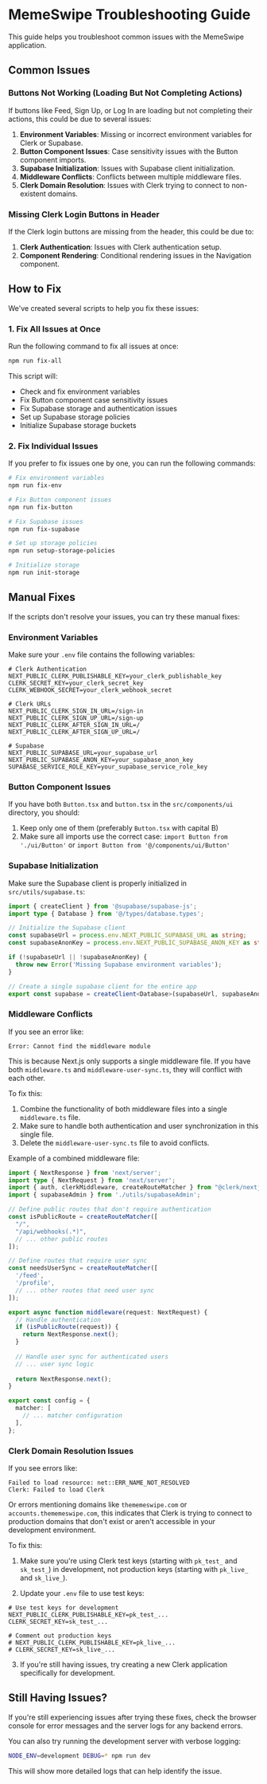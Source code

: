 # MemeSwipe Troubleshooting Guide

This guide helps you troubleshoot common issues with the MemeSwipe application.

## Common Issues

### Buttons Not Working (Loading But Not Completing Actions)

If buttons like Feed, Sign Up, or Log In are loading but not completing their actions, this could be due to several issues:

1. **Environment Variables**: Missing or incorrect environment variables for Clerk or Supabase.
2. **Button Component Issues**: Case sensitivity issues with the Button component imports.
3. **Supabase Initialization**: Issues with Supabase client initialization.
4. **Middleware Conflicts**: Conflicts between multiple middleware files.
5. **Clerk Domain Resolution**: Issues with Clerk trying to connect to non-existent domains.

### Missing Clerk Login Buttons in Header

If the Clerk login buttons are missing from the header, this could be due to:

1. **Clerk Authentication**: Issues with Clerk authentication setup.
2. **Component Rendering**: Conditional rendering issues in the Navigation component.

## How to Fix

We've created several scripts to help you fix these issues:

### 1. Fix All Issues at Once

Run the following command to fix all issues at once:

```bash
npm run fix-all
```

This script will:
- Check and fix environment variables
- Fix Button component case sensitivity issues
- Fix Supabase storage and authentication issues
- Set up Supabase storage policies
- Initialize Supabase storage buckets

### 2. Fix Individual Issues

If you prefer to fix issues one by one, you can run the following commands:

```bash
# Fix environment variables
npm run fix-env

# Fix Button component issues
npm run fix-button

# Fix Supabase issues
npm run fix-supabase

# Set up storage policies
npm run setup-storage-policies

# Initialize storage
npm run init-storage
```

## Manual Fixes

If the scripts don't resolve your issues, you can try these manual fixes:

### Environment Variables

Make sure your `.env` file contains the following variables:

```
# Clerk Authentication
NEXT_PUBLIC_CLERK_PUBLISHABLE_KEY=your_clerk_publishable_key
CLERK_SECRET_KEY=your_clerk_secret_key
CLERK_WEBHOOK_SECRET=your_clerk_webhook_secret

# Clerk URLs
NEXT_PUBLIC_CLERK_SIGN_IN_URL=/sign-in
NEXT_PUBLIC_CLERK_SIGN_UP_URL=/sign-up
NEXT_PUBLIC_CLERK_AFTER_SIGN_IN_URL=/
NEXT_PUBLIC_CLERK_AFTER_SIGN_UP_URL=/

# Supabase
NEXT_PUBLIC_SUPABASE_URL=your_supabase_url
NEXT_PUBLIC_SUPABASE_ANON_KEY=your_supabase_anon_key
SUPABASE_SERVICE_ROLE_KEY=your_supabase_service_role_key
```

### Button Component Issues

If you have both `Button.tsx` and `button.tsx` in the `src/components/ui` directory, you should:

1. Keep only one of them (preferably `Button.tsx` with capital B)
2. Make sure all imports use the correct case: `import Button from './ui/Button'` or `import Button from '@/components/ui/Button'`

### Supabase Initialization

Make sure the Supabase client is properly initialized in `src/utils/supabase.ts`:

```typescript
import { createClient } from '@supabase/supabase-js';
import type { Database } from '@/types/database.types';

// Initialize the Supabase client
const supabaseUrl = process.env.NEXT_PUBLIC_SUPABASE_URL as string;
const supabaseAnonKey = process.env.NEXT_PUBLIC_SUPABASE_ANON_KEY as string;

if (!supabaseUrl || !supabaseAnonKey) {
  throw new Error('Missing Supabase environment variables');
}

// Create a single supabase client for the entire app
export const supabase = createClient<Database>(supabaseUrl, supabaseAnonKey);
```

### Middleware Conflicts

If you see an error like:
```
Error: Cannot find the middleware module
```

This is because Next.js only supports a single middleware file. If you have both `middleware.ts` and `middleware-user-sync.ts`, they will conflict with each other.

To fix this:

1. Combine the functionality of both middleware files into a single `middleware.ts` file.
2. Make sure to handle both authentication and user synchronization in this single file.
3. Delete the `middleware-user-sync.ts` file to avoid conflicts.

Example of a combined middleware file:
```typescript
import { NextResponse } from 'next/server';
import type { NextRequest } from 'next/server';
import { auth, clerkMiddleware, createRouteMatcher } from "@clerk/nextjs/server";
import { supabaseAdmin } from './utils/supabaseAdmin';

// Define public routes that don't require authentication
const isPublicRoute = createRouteMatcher([
  "/",
  "/api/webhooks(.*)",
  // ... other public routes
]);

// Define routes that require user sync
const needsUserSync = createRouteMatcher([
  '/feed',
  '/profile',
  // ... other routes that need user sync
]);

export async function middleware(request: NextRequest) {
  // Handle authentication
  if (isPublicRoute(request)) {
    return NextResponse.next();
  }
  
  // Handle user sync for authenticated users
  // ... user sync logic
  
  return NextResponse.next();
}

export const config = {
  matcher: [
    // ... matcher configuration
  ],
};
```

### Clerk Domain Resolution Issues

If you see errors like:
```
Failed to load resource: net::ERR_NAME_NOT_RESOLVED
Clerk: Failed to load Clerk
```

Or errors mentioning domains like `thememeswipe.com` or `accounts.thememeswipe.com`, this indicates that Clerk is trying to connect to production domains that don't exist or aren't accessible in your development environment.

To fix this:

1. Make sure you're using Clerk test keys (starting with `pk_test_` and `sk_test_`) in development, not production keys (starting with `pk_live_` and `sk_live_`).

2. Update your `.env` file to use test keys:
```
# Use test keys for development
NEXT_PUBLIC_CLERK_PUBLISHABLE_KEY=pk_test_...
CLERK_SECRET_KEY=sk_test_...

# Comment out production keys
# NEXT_PUBLIC_CLERK_PUBLISHABLE_KEY=pk_live_...
# CLERK_SECRET_KEY=sk_live_...
```

3. If you're still having issues, try creating a new Clerk application specifically for development.

## Still Having Issues?

If you're still experiencing issues after trying these fixes, check the browser console for error messages and the server logs for any backend errors.

You can also try running the development server with verbose logging:

```bash
NODE_ENV=development DEBUG=* npm run dev
```

This will show more detailed logs that can help identify the issue.